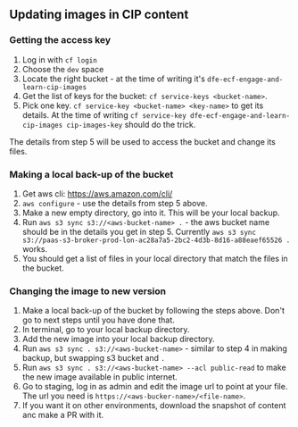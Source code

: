 ## Updating images in CIP content

### Getting the access key

1. Log in with `cf login`
2. Choose the `dev` space
3. Locate the right bucket - at the time of writing it's `dfe-ecf-engage-and-learn-cip-images`
4. Get the list of keys for the bucket: `cf service-keys <bucket-name>`.
5. Pick one key. `cf service-key <bucket-name> <key-name>` to get its details. At the time of writing `cf service-key dfe-ecf-engage-and-learn-cip-images cip-images-key` should do the trick.

The details from step 5 will be used to access the bucket and change its files.

### Making a local back-up of the bucket

1. Get aws cli: https://aws.amazon.com/cli/
2. `aws configure` - use the details from step 5 above.
3. Make a new empty directory, go into it. This will be your local backup.
4. Run `aws s3 sync s3://<aws-bucket-name> .` - the aws bucket name should be in the details you get in step 5. Currently `aws s3 sync s3://paas-s3-broker-prod-lon-ac28a7a5-2bc2-4d3b-8d16-a88eaef65526 .` works.
5. You should get a list of files in your local directory that match the files in the bucket.

### Changing the image to new version

1. Make a local back-up of the bucket by following the steps above. Don't go to next steps until you have done that.
2. In terminal, go to your local backup directory. 
3. Add the new image into your local backup directory.
4. Run `aws s3 sync . s3://<aws-bucket-name>` - similar to step 4 in making backup, but swapping s3 bucket and `.`
5. Run `aws s3 sync . s3://<aws-bucket-name> --acl public-read` to make the new image available in public internet.
6. Go to staging, log in as admin and edit the image url to point at your file. The url you need is `https://<aws-bucker-name>/<file-name>`.
7. If you want it on other environments, download the snapshot of content anc make a PR with it.
